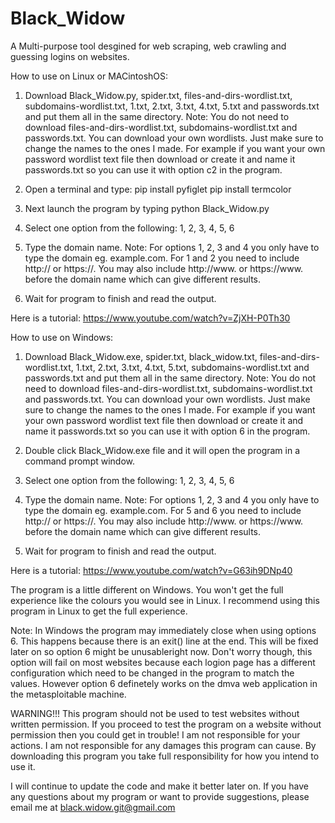 # Black_Widow
A Multi-purpose tool desgined for web scraping, web crawling and guessing logins on websites.

How to use on Linux or MACintoshOS:
1. Download Black_Widow.py, spider.txt, files-and-dirs-wordlist.txt, subdomains-wordlist.txt, 1.txt, 2.txt, 3.txt, 4.txt, 5.txt and passwords.txt and put them all in the same directory.
Note: You do not need to download files-and-dirs-wordlist.txt, subdomains-wordlist.txt and passwords.txt. You can download your own wordlists. Just make sure to change the names to the ones I made. For example if you want your own password wordlist text file then download or create it and name it passwords.txt so you can use it with option c2 in the program.

2. Open a terminal and type:
pip install pyfiglet
pip install termcolor

3. Next launch the program by typing python Black_Widow.py

4. Select one option from the following:
1, 2, 3, 4, 5, 6

5. Type the domain name.
Note: For options 1, 2, 3 and 4 you only have to type the domain eg. example.com. For 1 and 2 you need to include http:// or https://. You may also include http://www. or https://www. before the domain name which can give different results.

6. Wait for program to finish and read the output.

Here is a tutorial:
https://www.youtube.com/watch?v=ZjXH-P0Th30

How to use on Windows:
1. Download Black_Widow.exe, spider.txt, black_widow.txt, files-and-dirs-wordlist.txt, 1.txt, 2.txt, 3.txt, 4.txt, 5.txt, subdomains-wordlist.txt and passwords.txt and put them all in the same directory.
Note: You do not need to download files-and-dirs-wordlist.txt, subdomains-wordlist.txt and passwords.txt. You can download your own wordlists. Just make sure to change the names to the ones I made. For example if you want your own password wordlist text file then download or create it and name it passwords.txt so you can use it with option 6 in the program.

2. Double click Black_Widow.exe file and it will open the program in a command prompt window.

3. Select one option from the following:
1, 2, 3, 4, 5, 6

4. Type the domain name.
Note: For options 1, 2, 3 and 4 you only have to type the domain eg. example.com. For 5 and 6 you need to include http:// or https://. You may also include http://www. or https://www. before the domain name which can give different results.

5. Wait for program to finish and read the output.

Here is a tutorial:
https://www.youtube.com/watch?v=G63ih9DNp40

The program is a little different on Windows. You won't get the full experience like the colours you would see in Linux. I recommend using this program in Linux to get the full experience. 

Note: In Windows the program may immediately close when using options 6. This happens because there is an exit() line at the end. This will be fixed later on so option 6 might be unusableright now. Don't worry though, this option will fail on most websites because each logion page has a different configuration which need to be changed in the program to match the values. However option 6 definetely works on the dmva web application in the metasploitable machine.

WARNING!!!
This program should not be used to test websites without written permission. If you proceed to test the program on a website without permission then you could get in trouble!
I am not responsible for your actions.
I am not responsible for any damages this program can cause.
By downloading this program you take full responsibility for how you intend to use it.

I will continue to update the code and make it better later on.
If you have any questions about my program or want to provide suggestions, please email me at black.widow.git@gmail.com
